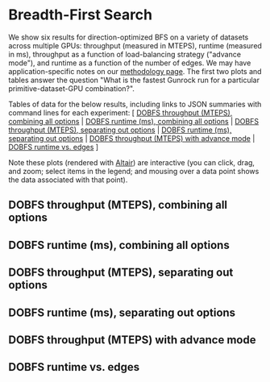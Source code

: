 # Breadth-First Search

We show six results for direction-optimized BFS on a variety of datasets across multiple GPUs: throughput (measured in MTEPS), runtime (measured in ms), throughput as a function of load-balancing strategy ("advance mode"), and runtime as a function of the number of edges. We may have application-specific notes on our [methodology page](/gunrock/methodology). The first two plots and tables answer the question "What is the fastest Gunrock run for a particular primitive-dataset-GPU combination?".

Tables of data for the below results, including links to JSON summaries with command lines for each experiment: [
  [DOBFS throughput (MTEPS), combining all options](analysis/gunrock_primitives_dobfs_mteps_best_table.md) |
  [DOBFS runtime (ms), combining all options](analysis/gunrock_primitives_dobfs_avg_process_time_best_table.md) |
  [DOBFS throughput (MTEPS), separating out options](analysis/gunrock_primitives_dobfs_mteps_table.md) |
  [DOBFS runtime (ms), separating out options](analysis/gunrock_primitives_dobfs_avg_process_time_table.md) |
  [DOBFS throughput (MTEPS) with advance mode](analysis/gunrock_primitives_dobfs_advance_mode_table.md) |
  [DOBFS runtime vs. edges](analysis/gunrock_primitives_dobfs_edges_table.md)
]

Note these plots (rendered with [Altair](https://altair-viz.github.io/)) are interactive (you can click, drag, and zoom; select items in the legend; and mousing over a data point shows the data associated with that point).

<script type="text/javascript">
  var svgopt = { renderer: "svg" }
  var spec_gunrock_primitives_dobfs_mteps_best = "https://raw.githubusercontent.com/gunrock/io/master/plots/gunrock_primitives_dobfs_mteps_best.json";
  vegaEmbed('#vis_gunrock_primitives_dobfs_mteps_best', spec_gunrock_primitives_dobfs_mteps_best, opt=svgopt).then(function(result) {
    // Access the Vega view instance (https://vega.github.io/vega/docs/api/view/) as result.view
  }).catch(console.error);

  var spec_gunrock_primitives_dobfs_avg_process_time_best = "https://raw.githubusercontent.com/gunrock/io/master/plots/gunrock_primitives_dobfs_avg_process_time_best.json";
  vegaEmbed('#vis_gunrock_primitives_dobfs_avg_process_time_best', spec_gunrock_primitives_dobfs_avg_process_time_best, opt=svgopt).then(function(result) {
    // Access the Vega view instance (https://vega.github.io/vega/docs/api/view/) as result.view
  }).catch(console.error);

  var spec_gunrock_primitives_dobfs_mteps = "https://raw.githubusercontent.com/gunrock/io/master/plots/gunrock_primitives_dobfs_mteps.json";
  vegaEmbed('#vis_gunrock_primitives_dobfs_mteps', spec_gunrock_primitives_dobfs_mteps, opt=svgopt).then(function(result) {
    // Access the Vega view instance (https://vega.github.io/vega/docs/api/view/) as result.view
  }).catch(console.error);

  var spec_gunrock_primitives_dobfs_avg_process_time = "https://raw.githubusercontent.com/gunrock/io/master/plots/gunrock_primitives_dobfs_avg_process_time.json";
  vegaEmbed('#vis_gunrock_primitives_dobfs_avg_process_time', spec_gunrock_primitives_dobfs_avg_process_time, opt=svgopt).then(function(result) {
    // Access the Vega view instance (https://vega.github.io/vega/docs/api/view/) as result.view
  }).catch(console.error);

  var spec_gunrock_primitives_dobfs_advance_mode = "https://raw.githubusercontent.com/gunrock/io/master/plots/gunrock_primitives_dobfs_advance_mode.json";
  vegaEmbed('#vis_gunrock_primitives_dobfs_advance_mode', spec_gunrock_primitives_dobfs_advance_mode, opt=svgopt).then(function(result) {
    // Access the Vega view instance (https://vega.github.io/vega/docs/api/view/) as result.view
  }).catch(console.error);

  var spec_gunrock_primitives_dobfs_edges = "https://raw.githubusercontent.com/gunrock/io/master/plots/gunrock_primitives_dobfs_edges.json";
  vegaEmbed('#vis_gunrock_primitives_dobfs_edges', spec_gunrock_primitives_dobfs_edges, opt=svgopt).then(function(result) {
    // Access the Vega view instance (https://vega.github.io/vega/docs/api/view/) as result.view
  }).catch(console.error);
</script>

## DOBFS throughput (MTEPS), combining all options
<div id="vis_gunrock_primitives_dobfs_mteps_best"></div>

## DOBFS runtime (ms), combining all options
<div id="vis_gunrock_primitives_dobfs_avg_process_time_best"></div>

## DOBFS throughput (MTEPS), separating out options
<div id="vis_gunrock_primitives_dobfs_mteps"></div>

## DOBFS runtime (ms), separating out options
<div id="vis_gunrock_primitives_dobfs_avg_process_time"></div>

## DOBFS throughput (MTEPS) with advance mode
<div id="vis_gunrock_primitives_dobfs_advance_mode"></div>

## DOBFS runtime vs. edges
<div id="vis_gunrock_primitives_dobfs_edges"></div>
